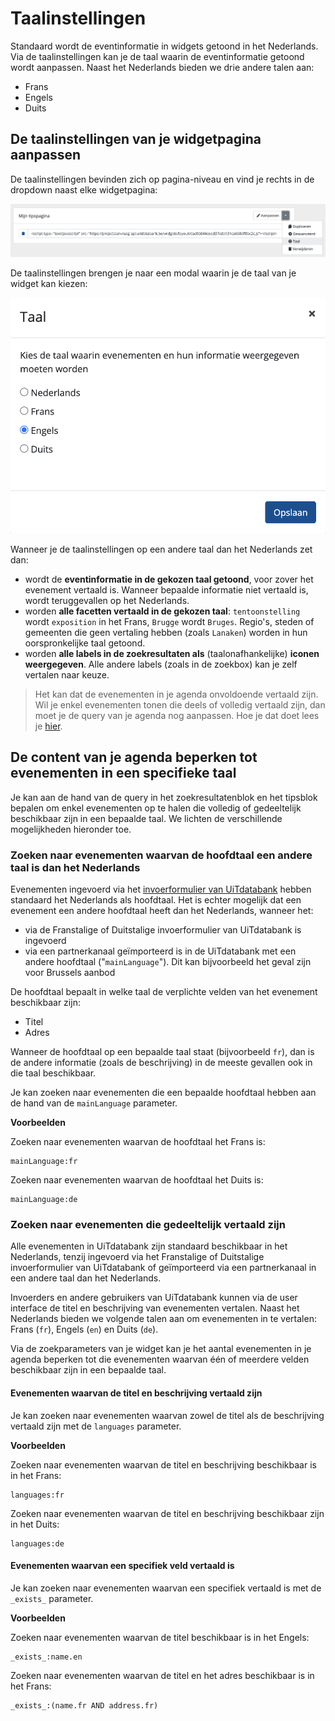 # Taalinstellingen

Standaard wordt de eventinformatie in widgets getoond in het Nederlands. Via de taalinstellingen kan je de taal waarin de eventinformatie getoond wordt aanpassen. 
Naast het Nederlands bieden we drie andere talen aan:
* Frans
* Engels
* Duits

## De taalinstellingen van je widgetpagina aanpassen

De taalinstellingen bevinden zich op pagina-niveau en vind je rechts in de dropdown naast elke widgetpagina:

![widget-taalinstellingen.png](<../assets/images/widget-taalinstellingen.png>)

De taalinstellingen brengen je naar een modal waarin je de taal van je widget kan kiezen:

![widget-taalinstellingen-modal.png](<../assets/images/widget-taalinstellingen-modal.png>)

Wanneer je de taalinstellingen op een andere taal dan het Nederlands zet dan:
* wordt de **eventinformatie in de gekozen taal getoond**, voor zover het evenement vertaald is. Wanneer bepaalde informatie niet vertaald is, wordt teruggevallen op het Nederlands.
* worden **alle facetten vertaald in de gekozen taal**: `tentoonstelling` wordt `exposition` in het Frans, `Brugge` wordt `Bruges`. Regio's, steden of gemeenten die geen vertaling hebben (zoals `Lanaken`) worden in hun oorspronkelijke taal getoond.
* worden **alle labels in de zoekresultaten als** (taalonafhankelijke) **iconen weergegeven**. Alle andere labels (zoals in de zoekbox) kan je zelf vertalen naar keuze.

<!-- theme: warning -->
> Het kan dat de evenementen in je agenda onvoldoende vertaald zijn. Wil je enkel evenementen tonen die deels of volledig vertaald zijn, dan moet je de query van je agenda nog aanpassen. Hoe je dat doet lees je [hier](#De-content-van-je-agenda-beperken-tot-evenementen-in-een-specifieke-taal).

## De content van je agenda beperken tot evenementen in een specifieke taal

Je kan aan de hand van de query in het zoekresultatenblok en het tipsblok bepalen om enkel evenementen op te halen die volledig of gedeeltelijk beschikbaar zijn in een bepaalde taal. We lichten de verschillende mogelijkheden hieronder toe.

### Zoeken naar evenementen waarvan de hoofdtaal een andere taal is dan het Nederlands

Evenementen ingevoerd via het [invoerformulier van UiTdatabank](<https://www.uitdatabank.be>) hebben standaard het Nederlands als hoofdtaal. Het is echter mogelijk dat een evenement een andere hoofdtaal heeft dan het Nederlands, wanneer het:
* via de Franstalige of Duitstalige invoerformulier van UiTdatabank is ingevoerd
* via een partnerkanaal geïmporteerd is in de UiTdatabank met een andere hoofdtaal ("`mainLanguage`"). Dit kan bijvoorbeeld het geval zijn voor Brussels aanbod

De hoofdtaal bepaalt in welke taal de verplichte velden van het evenement beschikbaar zijn:
* Titel
* Adres

Wanneer de hoofdtaal op een bepaalde taal staat (bijvoorbeeld `fr`), dan is de andere informatie (zoals de beschrijving) in de meeste gevallen ook in die taal beschikbaar.

Je kan zoeken naar evenementen die een bepaalde hoofdtaal hebben aan de hand van de `mainLanguage` parameter.

**Voorbeelden**

Zoeken naar evenementen waarvan de hoofdtaal het Frans is:
```
mainLanguage:fr
```

Zoeken naar evenementen waarvan de hoofdtaal het Duits is:
```
mainLanguage:de
```

### Zoeken naar evenementen die gedeeltelijk vertaald zijn

Alle evenementen in UiTdatabank zijn standaard beschikbaar in het Nederlands, tenzij ingevoerd via het Franstalige of Duitstalige invoerformulier van UiTdatabank of geïmporteerd via een partnerkanaal in een andere taal dan het Nederlands.

Invoerders en andere gebruikers van UiTdatabank kunnen via de user interface de titel en beschrijving van evenementen vertalen. Naast het Nederlands bieden we volgende talen aan om evenementen in te vertalen: Frans (`fr`), Engels (`en`) en Duits (`de`).

Via de zoekparameters van je widget kan je het aantal evenementen in je agenda beperken tot die evenementen waarvan één of meerdere velden beschikbaar zijn in een bepaalde taal.

#### Evenementen waarvan de titel en beschrijving vertaald zijn

Je kan zoeken naar evenementen waarvan zowel de titel als de beschrijving vertaald zijn met de `languages` parameter.

**Voorbeelden**

Zoeken naar evenementen waarvan de titel en beschrijving beschikbaar is in het Frans:
```
languages:fr
```

Zoeken naar evenementen waarvan de titel en beschrijving beschikbaar zijn in het Duits:
```
languages:de
```

#### Evenementen waarvan een specifiek veld vertaald is

Je kan zoeken naar evenementen waarvan een specifiek vertaald is met de `_exists_` parameter.

**Voorbeelden**

Zoeken naar evenementen waarvan de titel beschikbaar is in het Engels:
```
_exists_:name.en
```

Zoeken naar evenementen waarvan de titel en het adres beschikbaar is in het Frans:
```
_exists_:(name.fr AND address.fr)
```


